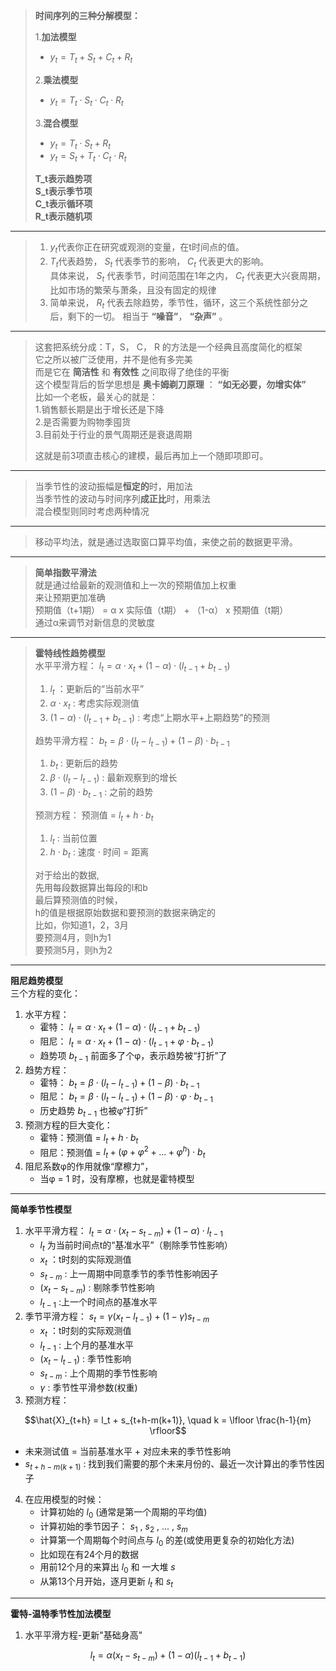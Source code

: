 >**时间序列的三种分解模型：**  
>
>1.**加法模型**  
>    *  $y_t = T_t + S_t + C_t + R_t$  
>
>2.**乘法模型**  
>    *  $y_t = T_t \cdot S_t \cdot C_t \cdot R_t$  
>
>3.**混合模型**  
>    *  $y_t = T_t \cdot S_t + R_t$  
>    *  $y_t = S_t + T_t \cdot C_t \cdot R_t$  
>
>**T_t表示趋势项**  
>**S_t表示季节项**  
>**C_t表示循环项**  
>**R_t表示随机项**

---

>1. $y_t$代表你正在研究或观测的变量，在t时间点的值。  
>2. $T_t$代表趋势， $S_t$ 代表季节的影响， $C_t$ 代表更大的影响。  
>  具体来说， $S_t$ 代表季节，时间范围在1年之内， $C_t$ 代表更大兴衰周期，
>  比如市场的繁荣与萧条，且没有固定的规律
>3. 简单来说， $R_t$ 代表去除趋势，季节性，循环，这三个系统性部分之后，剩下的一切。
>   相当于 **“噪音”**， **“杂声”** 。

---

>这套把系统分成：T，S， C， R 的方法是一个经典且高度简化的框架  
>它之所以被广泛使用，并不是他有多完美  
>而是它在 **简洁性** 和 **有效性** 之间取得了绝佳的平衡  
>这个模型背后的哲学思想是 **奥卡姆剃刀原理** ： **“如无必要，勿增实体”**  
>比如一个老板，最关心的就是：  
>1.销售额长期是出于增长还是下降  
>2.是否需要为购物季囤货  
>3.目前处于行业的景气周期还是衰退周期  
>
>这就是前3项直击核心的建模，最后再加上一个随即项即可。

---

>当季节性的波动振幅是**恒定的**时，用加法  
>当季节性的波动与时间序列**成正比**时，用乘法  
>混合模型则同时考虑两种情况

---

>移动平均法，就是通过选取窗口算平均值，来使之前的数据更平滑。

---

>**简单指数平滑法**  
>就是通过给最新的观测值和上一次的预期值加上权重  
>来让预期更加准确  
>预期值（t+1期） = α x 实际值（t期） + （1-α） x 预期值（t期）  
>通过α来调节对新信息的灵敏度

---

>**霍特线性趋势模型**  
>水平平滑方程： $l_t = α \cdot x_t + (1-α) \cdot (l_{t-1} + b_{t-1})$  
> 1. $l_t$ ：更新后的“当前水平”  
> 2. $α \cdot x_t$ : 考虑实际观测值  
> 3. $(1-α) \cdot (l_{t-1} + b_{t-1})$ : 考虑“上期水平+上期趋势”的预测
>
>趋势平滑方程： $b_t = β \cdot (l_t - l_{t-1}) + (1-β) \cdot b_{t-1}$  
>1. $b_t$ : 更新后的趋势  
>2. $β \cdot (l_t - l_{t-1})$ : 最新观察到的增长  
>3. $(1-β) \cdot b_{t-1}$ : 之前的趋势  
>  
>预测方程： 预测值 = $l_t + h \cdot b_t$  
>1. $l_t$ : 当前位置  
>2. $h \cdot b_t$ : 速度 $\cdot$ 时间 = 距离  
>  
>对于给出的数据,  
>先用每段数据算出每段的l和b  
>最后算预测值的时候，  
>h的值是根据原始数据和要预测的数据来确定的  
>比如，你知道1，2，3月  
>要预测4月，则h为1  
>要预测5月，则h为2

---

**阻尼趋势模型**  
三个方程的变化：  
1.  水平方程：  
    *    霍特： $l_t = α \cdot x_t + (1-α) \cdot (l_{t-1} + b_{t-1})$  
    *    阻尼： $l_t = α \cdot x_t + (1-α) \cdot (l_{t-1} + φ \cdot b_{t-1})$  
    *    趋势项 $b_{t-1}$ 前面多了个φ，表示趋势被“打折”了  
2.  趋势方程：  
    *    霍特： $b_t = β \cdot (l_t - l_{t-1}) + (1-β) \cdot b_{t-1}$  
    *    阻尼： $b_t = β \cdot (l_t - l_{t-1}) + (1-β) \cdot φ \cdot b_{t-1}$    
    *    历史趋势 $b_{t-1}$ 也被φ“打折”  
3.  预测方程的巨大变化：  
    *    霍特：预测值 = $l_t + h \cdot b_t$  
    *    阻尼：预测值 = $l_t + (φ + φ^2 + ... + φ^h) \cdot b_t$  
4.  阻尼系数φ的作用就像“摩檫力”，  
    *    当φ = 1 时，没有摩檫，也就是霍特模型

---

**简单季节性模型**  
1.    水平平滑方程：
     $l_t = α \cdot (x_t - s_{t-m}) + (1-α) \cdot l_{t-1}$  
      *    $l_t$ 为当前时间点t的“基准水平”（剔除季节性影响）  
      *    $x_t$ ：t时刻的实际观测值  
      *    $s_{t-m}$ : 上一周期中同意季节的季节性影响因子  
      *   $(x_t - s_{t-m})$ : 剔除季节性影响  
      *   $l_{t-1}$ :上一个时间点的基准水平  
2.    季节平滑方程：
     $s_t = γ(x_t - l_{t-1}) + (1-γ)s_{t-m}$
      *   $x_t$ ：t时刻的实际观测值
      *   $l_{t-1}$ : 上个月的基准水平
      *   $(x_t - l_{t-1})$ : 季节性影响
      *   $s_{t-m}$ : 上个周期的季节性影响
      *   $γ$ : 季节性平滑参数(权重)   
3.    预测方程：

```math
\hat{X}_{t+h} = l_t + s_{t+h-m(k+1)}, \quad k = \lfloor \frac{h-1}{m} \rfloor
```

- 未来测试值 = 当前基准水平 + 对应未来的季节性影响  
- $s_{t+h-m(k+1)}$ : 找到我们需要的那个未来月份的、最近一次计算出的季节性因子
4.   在应用模型的时候：
        *   计算初始的 $l_0$ (通常是第一个周期的平均值)  
        *   计算初始的季节因子： $s_1$ , $s_2$ , ... , $s_m$
        *   计算第一个周期每个时间点与 $l_0$ 的差(或使用更复杂的初始化方法)  
        *   比如现在有24个月的数据
        *   用前12个月的来算出 $l_0$ 和 一大堆 $s$
        *   从第13个月开始，逐月更新 $l_t$ 和 $s_t$

---

**霍特-温特季节性加法模型**

1.   水平平滑方程-更新"基础身高"

```math
l_t = α(x_t - s_{t-m}) + (1-α)(l_{t-1} + b_{t-1})
```
  
  




